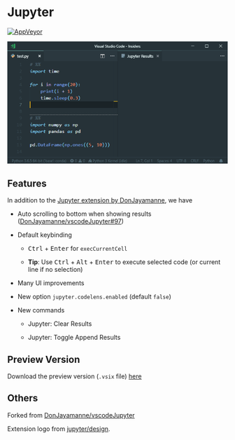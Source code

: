 # Jupyter

[![AppVeyor](https://img.shields.io/appveyor/ci/yzhang-gh/vscode-jupyter.svg?style=flat-square&label=appveyor%20build)](https://ci.appveyor.com/project/yzhang-gh/vscode-jupyter/build/artifacts)

![demo](images/demo.gif)

## Features

In addition to the [Jupyter extension by DonJayamanne](https://marketplace.visualstudio.com/items?itemName=donjayamanne.jupyter), we have

- Auto scrolling to bottom when showing results ([DonJayamanne/vscodeJupyter#97](https://github.com/DonJayamanne/vscodeJupyter/pull/97))

- Default keybinding

  - <kbd>Ctrl</kbd> + <kbd>Enter</kbd> for `execCurrentCell`

  - **Tip**: Use <kbd>Ctrl</kbd> + <kbd>Alt</kbd> + <kbd>Enter</kbd> to execute selected code (or current line if no selection)

- Many UI improvements

- New option `jupyter.codelens.enabled` (default `false`)

- New commands

  - Jupyter: Clear Results

  - Jupyter: Toggle Append Results

## Preview Version

Download the preview version (`.vsix` file) [here](https://ci.appveyor.com/project/yzhang-gh/vscode-jupyter/build/artifacts)

## Others

Forked from [DonJayamanne/vscodeJupyter](https://github.com/DonJayamanne/vscodeJupyter)

Extension logo from [jupyter/design](https://github.com/jupyter/design).
